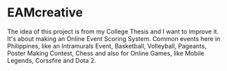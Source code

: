 # EAMcreative
The idea of this project is from my College Thesis and I want to improve it. It's about making an Online Event Scoring System. Common events here in Philippines, like an Intramurals Event, Basketball, Volleyball, Pageants, Poster Making Contest, Chess and also for Online Games, like Mobile Legends, Corssfire and Dota 2.
